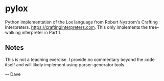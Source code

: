 # pylox

Python implementation of the Lox language from Robert Nystrom's Crafting Interpreters.
https://craftinginterpreters.com.    This only implements the tree-walking interpreter in Part 1.

## Notes

This is not a teaching exercise. I provide no commentary beyond the code itself
and will likely implement using parser-generator tools.

-- Dave
